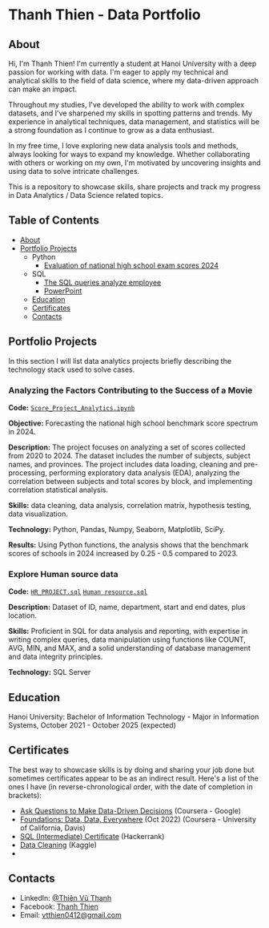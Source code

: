 # Thanh Thien - Data Portfolio
## About
Hi, I'm Thanh Thien! I'm currently a student at Hanoi University with a deep passion for working with data. I'm eager to apply my technical and analytical skills to the field of data science, where my data-driven approach can make an impact.

Throughout my studies, I've developed the ability to work with complex datasets, and I've sharpened my skills in spotting patterns and trends. My experience in analytical techniques, data management, and statistics will be a strong foundation as I continue to grow as a data enthusiast.

In my free time, I love exploring new data analysis tools and methods, always looking for ways to expand my knowledge. Whether collaborating with others or working on my own, I'm motivated by uncovering insights and using data to solve intricate challenges.


This is a repository to showcase skills, share projects and track my progress in Data Analytics / Data Science related topics.

## Table of Contents
- [About](README.md)
- [Portfolio Projects](https://github.com/thanhthien4122k3/Portfolio_Projects/blob/main/README.md#portfolio-projects)
  - Python
    - [Evaluation of national high school exam scores 2024](https://github.com/thanhthien4122k3/Portfolio_Projects/blob/3023939eff71aef49003edcc6c31949ff3b6586d/Score_Project_Analytics.ipynb)
  - SQL
    - [The SQL queries analyze employee](https://github.com/thanhthien4122k3/Portfolio_Projects/blob/main/README.md#Explore-Human-source-data)
    - [PowerPoint](https://github.com/thanhthien4122k3/Portfolio_Projects/blob/70f06f16f835f0a6ed8637c373bc773f8c4c77a9/Project.pdf)
  - [Education](https://github.com/thanhthien4122k3/Portfolio_Projects/blob/main/README.md#education)  
  - [Certificates](https://github.com/thanhthien4122k3/Portfolio_Projects/blob/main/README.md#certificates)
  - [Contacts](hhttps://github.com/thanhthien4122k3/Portfolio_Projects/blob/main/README.md#contacts)
   
## Portfolio Projects
In this section I will list data analytics projects briefly describing the technology stack used to solve cases.


### Analyzing the Factors Contributing to the Success of a Movie
**Code:** [`Score_Project_Analytics.ipynb`](https://github.com/thanhthien4122k3/Portfolio_Projects/blob/70f06f16f835f0a6ed8637c373bc773f8c4c77a9/Score_Project_Analytics.ipynb)

**Objective:** Forecasting the national high school benchmark score spectrum in 2024.

**Description:** The project focuses on analyzing a set of scores collected from 2020 to 2024. The dataset includes the number of subjects, subject names, and provinces. The project includes data loading, cleaning and pre-processing, performing exploratory data analysis (EDA), analyzing the correlation between subjects and total scores by block, and implementing correlation statistical analysis.

**Skills:** data cleaning, data analysis, correlation matrix, hypothesis testing, data visualization.

**Technology:** Python, Pandas, Numpy, Seaborn, Matplotlib, SciPy.

**Results:** Using Python functions, the analysis shows that the benchmark scores of schools in 2024 increased by 0.25 - 0.5 compared to 2023.


### Explore Human source data
**Code:** [`HR_PROJECT.sql`](https://github.com/thanhthien4122k3/Portfolio_Projects/blob/4cf6fff7d84c98b73d44054e0b9e2cb07c82b61a/HR_PROJECT.sql)
          [`Human resource.sql`](https://github.com/thanhthien4122k3/Portfolio_Projects/blob/4cf6fff7d84c98b73d44054e0b9e2cb07c82b61a/Human%20resource.sql)

**Description:** Dataset of ID, name, department, start and end dates, plus location.

**Skills:** Proficient in SQL for data analysis and reporting, with expertise in writing complex queries, data manipulation using functions like COUNT, AVG, MIN, and MAX, and a solid understanding of database management and data integrity principles.

**Technology:** SQL Server

## Education
Hanoi University:
Bachelor of Information Technology - Major in Information Systems,
October 2021 - October 2025 (expected)

## Certificates
The best way to showcase skills is by doing and sharing your job done but sometimes certificates appear to be as an indirect result. Here's a list of the ones I have (in reverse-chronological order, with the date of completion in brackets):
- [Ask Questions to Make Data-Driven Decisions](https://coursera.org/share/80e53e0ecc8eb3dacfcf63cda714f0ea) (Coursera - Google)
- [Foundations: Data, Data, Everywhere](https://coursera.org/share/dd111110fde82be6c2222af912db191e) (Oct 2022) (Coursera - University of California, Davis)
- [SQL (Intermediate) Certificate](https://www.hackerrank.com/certificates/78c0e31462af) (Hackerrank)
- [Data Cleaning](https://www.kaggle.com/learn/certification/vthanhthen/data-cleaning) (Kaggle)
- 
## Contacts
- LinkedIn: [@Thiên Vũ Thanh](https://www.linkedin.com/in/vu-thanhthien)
- Facebook: [Thanh Thien](https://www.facebook.com/vuthahthien)
- Email: vtthien0412@gmail.com
